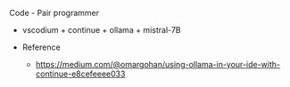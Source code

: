 Code - Pair programmer

- vscodium + continue + ollama + mistral-7B

- Reference
    - https://medium.com/@omargohan/using-ollama-in-your-ide-with-continue-e8cefeeee033